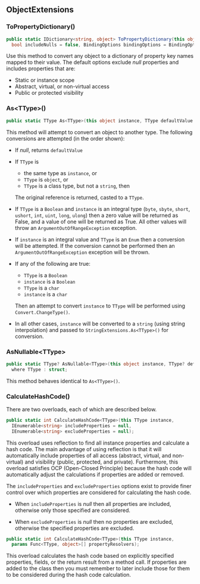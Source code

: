 ## ObjectExtensions

### ToPropertyDictionary()

```csharp
public static IDictionary<string, object> ToPropertyDictionary(this object instance,
  bool includeNulls = false, BindingOptions bindingOptions = BindingOptions.Default);
```

Use this method to convert any object to a dictionary of property key names mapped to their value. The default options exclude _null_ properties and includes properties that are:

* Static or instance scope
* Abstract, virtual, or non-virtual access
* Public or protected visibility

### As\<TType>()

```csharp
public static TType As<TType>(this object instance, TType defaultValue = default);
```

This method will attempt to convert an object to another type. The following conversions are attempted (in the order shown):

* If _null_, returns `defaultValue`

* If `TType` is
  - the same type as `instance`, or
  - `TType` is `object`, or
  - `TType` is a class type, but not a `string`, then

  The original reference is returned, casted to a `TType`.

* If `TType` is a `Boolean` and `instance` is an integral type (`byte`, `sbyte`, `short`, `ushort`, `int`, `uint`, `long`, `ulong`) then a zero value will be returned as False, and a value of one will be returned as True. All other values will throw an `ArgumentOutOfRangeException` exception.

* If `instance` is an integral value and `TType` is an `Enum` then a conversion will be attempted. If the conversion cannot be performed then an `ArgumentOutOfRangeException` exception will be thrown.

* If any of the following are true:
  - `TType` is a `Boolean`
  - `instance` is a `Boolean`
  - `TType` is a `char`
  - `instance` is a `char`

  Then an attempt to convert `instance` to `TType` will be performed using `Convert.ChangeType()`.

* In all other cases, `instance` will be converted to a `string` (using string interpolation) and passed to `StringExtensions.As<TType>()` for conversion.

### AsNullable\<TType>

```csharp
public static TType? AsNullable<TType>(this object instance, TType? defaultValue = null)
  where TType : struct;
```

This method behaves identical to `As<TType>()`.

### CalculateHashCode()
There are two overloads, each of which are described below.

```csharp
public static int CalculateHashCode<TType>(this TType instance,
  IEnumerable<string> includeProperties = null,
  IEnumerable<string> excludeProperties = null);
```

This overload uses reflection to find all instance properties and calculate a hash code. The main advantage of using reflection is that it will automatically include properties of all access (abstract, virtual, and non-virtual) and visibility (public, protected, and private). Furthermore, this overload satisfies OCP (Open-Closed Principle) because the hash code will automatically adjust the calculations if properties are added or removed.

The `includeProperties` and `excludeProperties` options exist to provide finer control over which properties are considered for calculating the hash code.

* When `includeProperties` is _null_ then all properties are included, otherwise only those specified are considered.

* When `excludeProperties` is _null_ then no properties are excluded, otherwise the specified properties are excluded.

```csharp
public static int CalculateHashCode<TType>(this TType instance,
  params Func<TType, object>[] propertyResolvers);
```

This overload calculates the hash code based on explicitly specified properties, fields, or the return result from a method call. If properties are added to the class then you must remember to later include those for them to be considered during the hash code calculation.